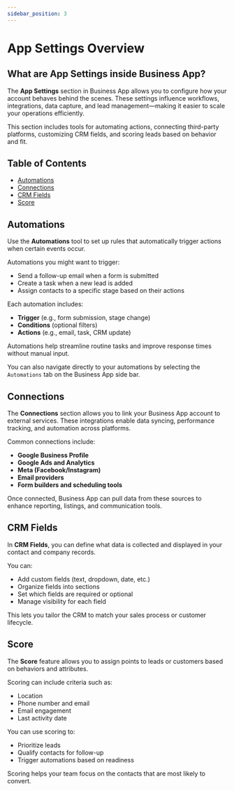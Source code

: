 ```yaml
---
sidebar_position: 3
---
```

# App Settings Overview

## What are App Settings inside Business App?
The **App Settings** section in Business App allows you to configure how your account behaves behind the scenes. These settings influence workflows, integrations, data capture, and lead management—making it easier to scale your operations efficiently.

This section includes tools for automating actions, connecting third-party platforms, customizing CRM fields, and scoring leads based on behavior and fit.

## Table of Contents
- [Automations](#automations)
- [Connections](#connections)
- [CRM Fields](#crm-fields)
- [Score](#score)

## Automations

Use the **Automations** tool to set up rules that automatically trigger actions when certain events occur. 

Automations you might want to trigger:
- Send a follow-up email when a form is submitted
- Create a task when a new lead is added
- Assign contacts to a specific stage based on their actions

Each automation includes:
- **Trigger** (e.g., form submission, stage change)
- **Conditions** (optional filters)
- **Actions** (e.g., email, task, CRM update)

Automations help streamline routine tasks and improve response times without manual input.

You can also navigate directly to your automations by selecting the `Automations` tab on the Business App side bar.

## Connections

The **Connections** section allows you to link your Business App account to external services. These integrations enable data syncing, performance tracking, and automation across platforms.

Common connections include:
- **Google Business Profile**
- **Google Ads and Analytics**
- **Meta (Facebook/Instagram)**
- **Email providers**
- **Form builders and scheduling tools**

Once connected, Business App can pull data from these sources to enhance reporting, listings, and communication tools.

## CRM Fields

In **CRM Fields**, you can define what data is collected and displayed in your contact and company records.

You can:
- Add custom fields (text, dropdown, date, etc.)
- Organize fields into sections
- Set which fields are required or optional
- Manage visibility for each field

This lets you tailor the CRM to match your sales process or customer lifecycle.

## Score

The **Score** feature allows you to assign points to leads or customers based on behaviors and attributes.

Scoring can include criteria such as:
- Location
- Phone number and email 
- Email engagement
- Last activity date

You can use scoring to:
- Prioritize leads
- Qualify contacts for follow-up
- Trigger automations based on readiness

Scoring helps your team focus on the contacts that are most likely to convert.

